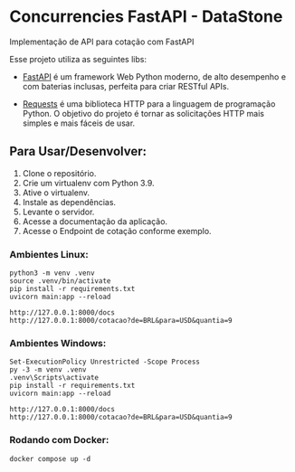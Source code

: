 # Concurrencies FastAPI - DataStone
Implementação de API para cotação com FastAPI

Esse projeto utiliza as seguintes libs:
 - [FastAPI](https://fastapi.tiangolo.com/) é um framework Web Python moderno, de alto desempenho e com baterias inclusas, perfeita para criar RESTful APIs.

 - [Requests](https://requests.readthedocs.io/en/latest/) é uma biblioteca HTTP para a linguagem de programação Python. O objetivo do projeto é tornar as solicitações HTTP mais simples e mais fáceis de usar.

## Para Usar/Desenvolver:

1. Clone o repositório.
2. Crie um virtualenv com Python 3.9.
3. Ative o virtualenv.
4. Instale as dependências.
5. Levante o servidor.
6. Acesse a documentação da aplicação.
7. Acesse o Endpoint de cotação conforme exemplo.

### Ambientes Linux:
```
python3 -m venv .venv
source .venv/bin/activate
pip install -r requirements.txt
uvicorn main:app --reload

http://127.0.0.1:8000/docs
http://127.0.0.1:8000/cotacao?de=BRL&para=USD&quantia=9
```
### Ambientes Windows:
```
Set-ExecutionPolicy Unrestricted -Scope Process
py -3 -m venv .venv
.venv\Scripts\activate
pip install -r requirements.txt
uvicorn main:app --reload

http://127.0.0.1:8000/docs
http://127.0.0.1:8000/cotacao?de=BRL&para=USD&quantia=9
```

### Rodando com Docker:
```
docker compose up -d
```